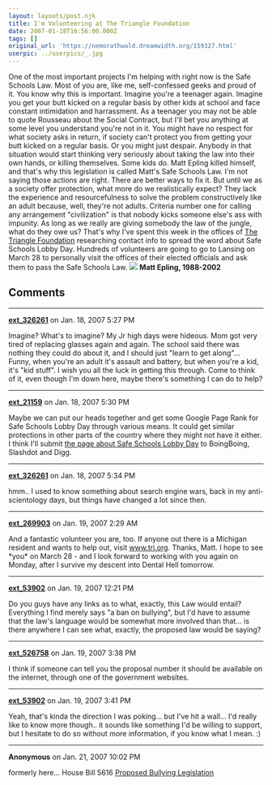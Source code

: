```yaml
---
layout: layouts/post.njk
title: I'm Volunteering at The Triangle Foundation
date: 2007-01-18T16:56:00.000Z
tags: []
original_url: 'https://nemorathwald.dreamwidth.org/159327.html'
userpic: ../userpics/_.jpg
---
```

One of the most important projects I'm helping with right now is the Safe Schools Law. Most of you are, like me, self-confessed geeks and proud of it. You know why this is important. Imagine you're a teenager again. Imagine you get your butt kicked on a regular basis by other kids at school and face constant intimidation and harrassment. As a teenager you may not be able to quote Rousseau about the Social Contract, but I'll bet you anything at some level you understand you're not in it. You might have no respect for what society asks in return, if society can't protect you from getting your butt kicked on a regular basis. Or you might just despair. Anybody in that situation would start thinking very seriously about taking the law into their own hands, or killing themselves. Some kids do. Matt Epling killed himself, and that's why this legislation is called Matt's Safe Schools Law. I'm not saying those actions are right. There are better ways to fix it. But until we as a society offer protection, what more do we realistically expect? They lack the experience and resourcefulness to solve the problem constructively like an adult because, well, they're not adults. Criteria number one for calling any arrangement "civilization" is that nobody kicks someone else's ass with impunity. As long as we really are giving somebody the law of the jungle, what do they owe us? That's why I've spent this week in the offices of [The Triangle Foundation](http://www.tri.org/) researching contact info to spread the word about Safe Schools Lobby Day. Hundreds of volunteers are going to go to Lansing on March 28 to personally visit the offices of their elected officials and ask them to pass the Safe Schools Law. ![](http://pics.livejournal.com/matt_arnold/pic/000aagss) **Matt Epling, 1988-2002**

## Comments

---

**[ext_326261](https://www.dreamwidth.org/users/ext_326261)** on Jan. 18, 2007 5:27 PM

Imagine? What's to imagine? My Jr high days were hideous. Mom got very tired of replacing glasses again and again. The school said there was nothing they could do about it, and I should just "learn to get along"... Funny, when you're an adult it's assault and battery, but when you're a kid, it's "kid stuff". I wish you all the luck in getting this through. Come to think of it, even though I'm down here, maybe there's something I can do to help?

---

**[ext_21159](https://www.dreamwidth.org/users/ext_21159)** on Jan. 18, 2007 5:30 PM

Maybe we can put our heads together and get some Google Page Rank for Safe Schools Lobby Day through various means. It could get similar protections in other parts of the country where they might not have it either. I think I'll submit [the page about Safe Schools Lobby Day](http://www.tri.org/ssld.html) to BoingBoing, Slashdot and Digg.

---

**[ext_326261](https://www.dreamwidth.org/users/ext_326261)** on Jan. 18, 2007 5:34 PM

hmm.. I used to know something about search engine wars, back in my anti-scientology days, but things have changed a lot since then.

---

**[ext_269903](https://www.dreamwidth.org/users/ext_269903)** on Jan. 19, 2007 2:29 AM

And a fantastic volunteer you are, too. If anyone out there is a Michigan resident and wants to help out, visit www.tri.org. Thanks, Matt. I hope to see \*you\* on March 28 - and I look forward to working with you again on Monday, after I survive my descent into Dental Hell tomorrow.

---

**[ext_53902](https://www.dreamwidth.org/users/ext_53902)** on Jan. 19, 2007 12:21 PM

Do you guys have any links as to what, exactly, this Law would entail? Everything I find merely says "a ban on bullying", but I'd have to assume that the law's language would be somewhat more involved than that... is there anywhere I can see what, exactly, the proposed law would be saying?

---

**[ext_526758](https://www.dreamwidth.org/users/ext_526758)** on Jan. 19, 2007 3:38 PM

I think if someone can tell you the proposal number it should be available on the internet, through one of the government websites.

---

**[ext_53902](https://www.dreamwidth.org/users/ext_53902)** on Jan. 19, 2007 3:41 PM

Yeah, that's kinda the direction I was poking... but I've hit a wall... I'd really like to know more though.. it sounds like something I'd be willing to support, but I hesitate to do so without more information, if you know what I mean. :)

---

**Anonymous** on Jan. 21, 2007 10:02 PM

formerly here... House Bill 5616 [Proposed Bullying Legislation](http://www.ippsr.msu.edu/Documents/Forums/2006_Mar_Proposed%20Bullying%20Legislation%20Analysis--%20Provided%20by%20Mr.%20Kyle%20Guerrant.pdf)
